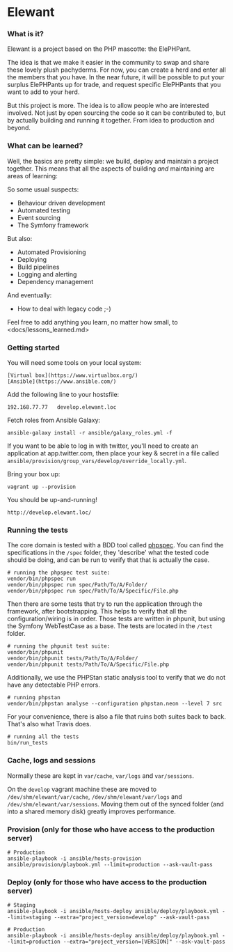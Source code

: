 # Elewant

### What is it?

Elewant is a project based on the PHP mascotte: the ElePHPant.

The idea is that we make it easier in the community to swap and share these lovely plush pachyderms.
For now, you can create a herd and enter all the members that you have. In the near future,
it will be possible to put your surplus ElePHPants up for trade, and request specific ElePHPants that
you want to add to your herd.

But this project is more. The idea is to allow people who are interested involved. Not just by open sourcing
the code so it can be contributed to, but by actually building and running it together. From idea to production
and beyond.

### What can be learned?

Well, the basics are pretty simple: we build, deploy and maintain a project together.
This means that all the aspects of building _and_ maintaining are areas of learning:

So some usual suspects:
- Behaviour driven development 
- Automated testing
- Event sourcing
- The Symfony framework

But also:
- Automated Provisioning
- Deploying
- Build pipelines
- Logging and alerting
- Dependency management

And eventually: 
- How to deal with legacy code ;-)

Feel free to add anything you learn, no matter how small, to <docs/lessons_learned.md>


### Getting started

You will need some tools on your local system:

    [Virtual box](https://www.virtualbox.org/)
    [Ansible](https://www.ansible.com/)

Add the following line to your hostsfile:

    192.168.77.77   develop.elewant.loc

Fetch roles from Ansible Galaxy:

    ansible-galaxy install -r ansible/galaxy_roles.yml -f

If you want to be able to log in with twitter, you'll need to create an application at app.twitter.com, 
then place your key & secret in a file called `ansible/provision/group_vars/develop/override_locally.yml`.

Bring your box up:

    vagrant up --provision

You should be up-and-running!

    http://develop.elewant.loc/

### Running the tests

The core domain is tested with a BDD tool called [phpspec](http://www.phpspec.net/). You can find the specifications
in the `/spec` folder, they 'describe' what the tested code should be doing, and can be run to verify that that is
actually the case.

    # running the phpspec test suite:
    vendor/bin/phpspec run
    vendor/bin/phpspec run spec/Path/To/A/Folder/
    vendor/bin/phpspec run spec/Path/To/A/Specific/File.php

Then there are some tests that try to run the application through the framework, after bootstrapping. This helps to
verify that all the configuration/wiring is in order. Those tests are written in phpunit, but using the Symfony
WebTestCase as a base. The tests are located in the `/test` folder.

    # running the phpunit test suite:
    vendor/bin/phpunit
    vendor/bin/phpunit tests/Path/To/A/Folder/
    vendor/bin/phpunit tests/Path/To/A/Specific/File.php

Additionally, we use the PHPStan static analysis tool to verify that we do not have any detectable PHP errors. 

    # running phpstan
    vendor/bin/phpstan analyse --configuration phpstan.neon --level 7 src

For your convenience, there is also a file that ruins both suites back to back. That's also what Travis does.

    # running all the tests
    bin/run_tests

### Cache, logs and sessions

Normally these are kept in `var/cache`, `var/logs` and `var/sessions`.

On the `develop` vagrant machine these are moved to `/dev/shm/elewant/var/cache`, `/dev/shm/elewant/var/logs` and `/dev/shm/elewant/var/sessions`.
Moving them out of the synced folder (and into a shared memory disk) greatly improves performance.

### Provision (only for those who have access to the production server)

    # Production
    ansible-playbook -i ansible/hosts-provision ansible/provision/playbook.yml --limit=production --ask-vault-pass

### Deploy (only for those who have access to the production server)

    # Staging
    ansible-playbook -i ansible/hosts-deploy ansible/deploy/playbook.yml --limit=staging --extra="project_version=develop" --ask-vault-pass

    # Production
    ansible-playbook -i ansible/hosts-deploy ansible/deploy/playbook.yml --limit=production --extra="project_version=[VERSION]" --ask-vault-pass
